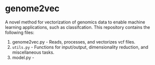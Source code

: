 # genome2vec

A novel method for vectorization of genomics data to enable machine learning applications, such as classifcation. This repository contains the following files:

1. genome2vec.py - Reads, processes, and vectorizes vcf files.
2. `utils.py` - Functions for input/output, dimensionality reduction, and miscellaneous tasks.
3. model.py - 
